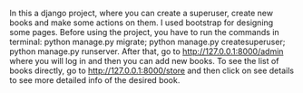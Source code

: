 In this a django project, where you can create a superuser, create new books and make some actions on them. 
I used bootstrap for designing some pages. 
Before using the project, you have to run the commands in terminal:
python manage.py migrate;
python manage.py createsuperuser;
python manage.py runserver.
After that, go to http://127.0.0.1:8000/admin where you will log in and then you can add new books. 
To see the list of books directly, go to http://127.0.0.1:8000/store and then click on see details to see more detailed info of the desired book.
